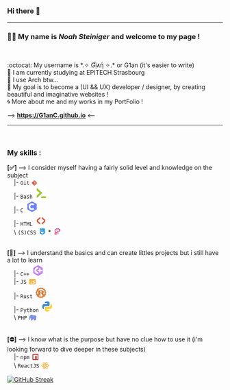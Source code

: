 ### Hi there :raised_hands: 

_______________________________________________________________________________________________________________

### :man_student: My name is *Noah Steiniger* and welcome to my page !

<br>

:octocat: My username is  &ast;.✧ Ɠị۸ή ✧.&ast;  or G1an (it's easier to write)
<br> 
:school: I am currently studying at EPITECH Strasbourg
<br>
:penguin: I use Arch btw...
<br>
:bridge_at_night: My goal is to become a (UI && UX) developer / designer, by creating beautiful and imaginative websites !
<br>
:cyclone: More about me and my works in my PortFolio !

-->   **https://G1anC.github.io**   <--

_______________________________________________________________________________________________________________
<br>

### My skills :

**[:white_check_mark:]** --> I consider myself having a fairly solid level and knowledge on the subject<br>
&nbsp;&nbsp;&nbsp;&nbsp;|- ```Git``` <img src="https://raw.githubusercontent.com/BeardedBear/bearded-icons/2d38104fa3ca8be27eb246bf02913aa864812f26/icons/git.svg" height=15 style="vertical-align: -3px;"><br>
&nbsp;&nbsp;&nbsp;&nbsp;|- ```Bash``` <img src="https://raw.githubusercontent.com/BeardedBear/bearded-icons/0c6fc83506d8ab4a0b613459321fe7c6540a5e70/icons/shell.svg" style="vertical-align: -3px;"><br>
&nbsp;&nbsp;&nbsp;&nbsp;|- ```C``` <img src="https://raw.githubusercontent.com/BeardedBear/bearded-icons/0c6fc83506d8ab4a0b613459321fe7c6540a5e70/icons/c.svg" style="vertical-align: -3px;"><br>
&nbsp;&nbsp;&nbsp;&nbsp;|- ```HTML``` <img src="https://raw.githubusercontent.com/BeardedBear/bearded-icons/2d38104fa3ca8be27eb246bf02913aa864812f26/icons/html.svg" style="vertical-align: -3px;"><br>
&nbsp;&nbsp;&nbsp;&nbsp;\  ```(S)CSS``` <img src="https://raw.githubusercontent.com/BeardedBear/bearded-icons/0c6fc83506d8ab4a0b613459321fe7c6540a5e70/icons/css.svg" height = 20px style="vertical-align: -3px;"> * <img src="https://raw.githubusercontent.com/BeardedBear/bearded-icons/0c6fc83506d8ab4a0b613459321fe7c6540a5e70/icons/scss.svg" height = 20px style="vertical-align: -3px;"><br><br>


**[:large_orange_diamond:]** --> I understand the basics and can create littles projects but i still have a lot to learn<br>
&nbsp;&nbsp;&nbsp;&nbsp;|- ```C++``` <img src="https://raw.githubusercontent.com/BeardedBear/bearded-icons/0c6fc83506d8ab4a0b613459321fe7c6540a5e70/icons/cpp.svg" style="vertical-align: -3px;"><br>
&nbsp;&nbsp;&nbsp;&nbsp;|- ```JS``` <img src="https://raw.githubusercontent.com/BeardedBear/bearded-icons/2d38104fa3ca8be27eb246bf02913aa864812f26/icons/js.svg" height = 20px style="vertical-align: -5px;"><br>
&nbsp;&nbsp;&nbsp;&nbsp;|- ```Rust``` <img src="https://raw.githubusercontent.com/BeardedBear/bearded-icons/2d38104fa3ca8be27eb246bf02913aa864812f26/icons/rust.svg" style="vertical-align: -3px;"><br>
&nbsp;&nbsp;&nbsp;&nbsp;|- ```Python``` <img src="https://raw.githubusercontent.com/BeardedBear/bearded-icons/2d38104fa3ca8be27eb246bf02913aa864812f26/icons/python.svg" style="vertical-align: -3px;"><br>
&nbsp;&nbsp;&nbsp;&nbsp;\  ```PHP``` <img src="https://raw.githubusercontent.com/BeardedBear/bearded-icons/2d38104fa3ca8be27eb246bf02913aa864812f26/icons/php.svg" height = 20px style="vertical-align: -5px;"><br><br>


**[:no_entry:]** --> I know what is the purpose but have no clue how to use it (i'm looking forward to dive deeper in these subjects)<br>
&nbsp;&nbsp;&nbsp;&nbsp;|- ```npm``` <img src="https://raw.githubusercontent.com/BeardedBear/bearded-icons/2d38104fa3ca8be27eb246bf02913aa864812f26/icons/npm.svg" height = 20px style="vertical-align: -5px;"><br>
&nbsp;&nbsp;&nbsp;&nbsp;\  ```ReactJS``` <img src="https://raw.githubusercontent.com/BeardedBear/bearded-icons/2d38104fa3ca8be27eb246bf02913aa864812f26/icons/reactjs.svg" height = 20px style="vertical-align: -5px;"><br>


[![GitHub Streak](https://streak-stats.demolab.com/?user=G1anC&theme=github_dark)](https://git.io/streak-stats)

